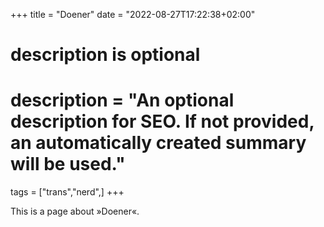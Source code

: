 +++
title = "Doener"
date = "2022-08-27T17:22:38+02:00"

#
# description is optional
#
# description = "An optional description for SEO. If not provided, an automatically created summary will be used."

tags = ["trans","nerd",]
+++

This is a page about »Doener«.
